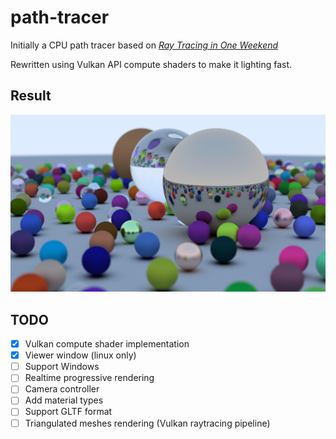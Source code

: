 # path-tracer
Initially a CPU path tracer based on [_Ray Tracing in One Weekend_](https://raytracing.github.io/books/RayTracingInOneWeekend.html)

Rewritten using Vulkan API compute shaders to make it lighting fast.

## Result
![](https://github.com/ladevieq/path-tracer/blob/master/result.jpg?raw=true)

## TODO
* [x] Vulkan compute shader implementation
* [x] Viewer window (linux only)
* [ ] Support Windows
* [ ] Realtime progressive rendering
* [ ] Camera controller
* [ ] Add material types
* [ ] Support GLTF format
* [ ] Triangulated meshes rendering (Vulkan raytracing pipeline)
